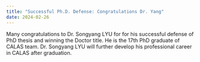 ```yaml
---
title: "Successful Ph.D. Defense: Congratulations Dr. Yang"
date: 2024-02-26
---
```


<!--more-->

Many congratulations to Dr. Songyang LYU for for his successful defense of PhD thesis and winning the Doctor title. He is the 17th PhD graduate of CALAS team. Dr. Songyang LYU will further develop his professional career in CALAS after graduation.

